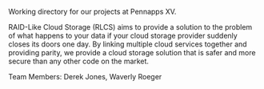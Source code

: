Working directory for our projects at Pennapps XV. 

RAID-Like Cloud Storage (RLCS) aims to provide a solution to the problem of what happens to your data if your cloud storage provider suddenly closes its doors one day. By linking multiple cloud services together and providing parity, we provide a cloud storage solution that is safer and more secure than any other code on the market. 

Team Members: Derek Jones, Waverly Roeger